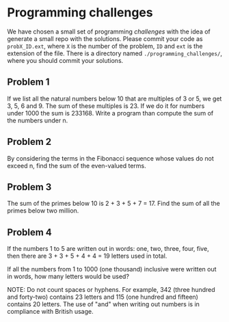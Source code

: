 # Programming challenges

We have chosen a small set of programming *challenges* with the idea of generate a small repo with the solutions.  Please commit your code as ``probX_ID.ext``, where ``X`` is the number of the problem, ``ID`` and ``ext`` is the extension of the file. There is a directory named ``./programming_challenges/``, where you should commit your solutions.

## Problem 1
If we list all the natural numbers below 10 that are multiples of 3 or 5, we get 3, 5, 6 and 9. The sum of these multiples is 23.
If we do it for numbers under 1000 the sum is 233168. Write a program than compute the sum of the numbers under n.

## Problem 2
By considering the terms in the Fibonacci sequence whose values do not exceed n, find the sum of the even-valued terms.

## Problem 3
The sum of the primes below 10 is 2 + 3 + 5 + 7 = 17. Find the sum of all the primes below two million.

## Problem 4
If the numbers 1 to 5 are written out in words: one, two, three, four,
five, then there are 3 + 3 + 5 + 4 + 4 = 19 letters used in total.

If all the numbers from 1 to 1000 (one thousand) inclusive were written
out in words, how many letters would be used?

NOTE: Do not count spaces or hyphens. For example, 342 (three hundred
and forty-two) contains 23 letters and 115 (one hundred and fifteen)
contains 20 letters. The use of "and" when writing out numbers is in
compliance with British usage.